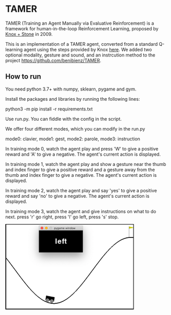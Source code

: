 
# TAMER
TAMER (Training an Agent Manually via Evaluative Reinforcement) is a framework for human-in-the-loop Reinforcement Learning, proposed by [Knox + Stone](http://www.cs.utexas.edu/~sniekum/classes/RLFD-F16/papers/Knox09.pdf) in 2009. 

This is an implementation of a TAMER agent, converted from a standard Q-learning agent using the steps provided by Knox [here](http://www.cs.utexas.edu/users/bradknox/kcap09/Knox_and_Stone,_K-CAP_2009.html). We added two optional modality, gesture and sound, and an instrcution method to the project https://github.com/benibienz/TAMER.



## How to run
You need python 3.7+ with numpy, sklearn, pygame and gym.

Install the packages and libraries by running the following lines:

python3 -m pip install -r requirements.txt

Use run.py. You can fiddle with the config in the script.

We offer four different modes, which you can modify in the run.py 

mode0: clavier, mode1: gest, mode2: parole, mode3: instruction

In training mode 0, watch the agent play and press 'W' to give a positive reward and 'A' to give a negative. The agent's current action is displayed.

In training mode 1, watch the agent play and show a gesture near the thumb and index finger to give a positive reward and a gesture away from the thumb and index finger to give a negative. The agent's current action is displayed.


In training mode 2, watch the agent play and say 'yes' to give a positive reward and say 'no' to give a negative. The agent's current action is displayed.

In training mode 3, watch the agent and give instructions on what to do next. press 'r' go right, press 'l' go left, press 's' stop.

![Screenshot of TAMER](screenshot.png)

